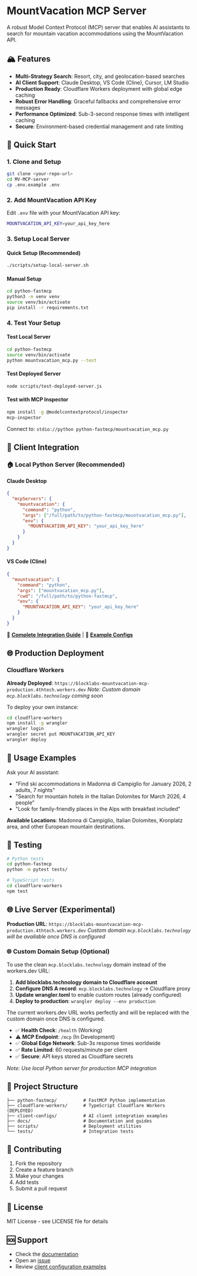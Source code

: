 # MountVacation MCP Server

A robust Model Context Protocol (MCP) server that enables AI assistants to search for mountain vacation accommodations using the MountVacation API.

## 🏔️ Features

- **Multi-Strategy Search**: Resort, city, and geolocation-based searches
- **AI Client Support**: Claude Desktop, VS Code (Cline), Cursor, LM Studio
- **Production Ready**: Cloudflare Workers deployment with global edge caching
- **Robust Error Handling**: Graceful fallbacks and comprehensive error messages
- **Performance Optimized**: Sub-3-second response times with intelligent caching
- **Secure**: Environment-based credential management and rate limiting

## 🚀 Quick Start

### 1. Clone and Setup

```bash
git clone <your-repo-url>
cd MV-MCP-server
cp .env.example .env
```

### 2. Add MountVacation API Key

Edit `.env` file with your MountVacation API key:

```bash
MOUNTVACATION_API_KEY=your_api_key_here
```

### 3. Setup Local Server

#### Quick Setup (Recommended)

```bash
./scripts/setup-local-server.sh
```

#### Manual Setup

```bash
cd python-fastmcp
python3 -m venv venv
source venv/bin/activate
pip install -r requirements.txt
```

### 4. Test Your Setup

#### Test Local Server
```bash
cd python-fastmcp
source venv/bin/activate
python mountvacation_mcp.py --test
```

#### Test Deployed Server
```bash
node scripts/test-deployed-server.js
```

#### Test with MCP Inspector
```bash
npm install -g @modelcontextprotocol/inspector
mcp-inspector
```
Connect to: `stdio://python python-fastmcp/mountvacation_mcp.py`

## 🔧 Client Integration

### 🏠 Local Python Server (Recommended)

#### Claude Desktop
```json
{
  "mcpServers": {
    "mountvacation": {
      "command": "python",
      "args": ["/full/path/to/python-fastmcp/mountvacation_mcp.py"],
      "env": {
        "MOUNTVACATION_API_KEY": "your_api_key_here"
      }
    }
  }
}
```

#### VS Code (Cline)
```json
{
  "mountvacation": {
    "command": "python",
    "args": ["mountvacation_mcp.py"],
    "cwd": "/full/path/to/python-fastmcp",
    "env": {
      "MOUNTVACATION_API_KEY": "your_api_key_here"
    }
  }
}
```

📖 **[Complete Integration Guide](docs/CLIENT_INTEGRATION.md)** | 📁 **[Example Configs](client-configs/)**

## 🌐 Production Deployment

### Cloudflare Workers

**Already Deployed**: `https://blocklabs-mountvacation-mcp-production.4thtech.workers.dev`
*Note: Custom domain `mcp.blocklabs.technology` coming soon*

To deploy your own instance:

```bash
cd cloudflare-workers
npm install -g wrangler
wrangler login
wrangler secret put MOUNTVACATION_API_KEY
wrangler deploy
```

## 📖 Usage Examples

Ask your AI assistant:

- "Find ski accommodations in Madonna di Campiglio for January 2026, 2 adults, 7 nights"
- "Search for mountain hotels in the Italian Dolomites for March 2026, 4 people"
- "Look for family-friendly places in the Alps with breakfast included"

**Available Locations**: Madonna di Campiglio, Italian Dolomites, Kronplatz area, and other European mountain destinations.

## 🧪 Testing

```bash
# Python tests
cd python-fastmcp
python -m pytest tests/

# TypeScript tests
cd cloudflare-workers
npm test
```

## 🌐 Live Server (Experimental)

**Production URL**: `https://blocklabs-mountvacation-mcp-production.4thtech.workers.dev`
*Custom domain `mcp.blocklabs.technology` will be available once DNS is configured*

### 🌐 Custom Domain Setup (Optional)

To use the clean `mcp.blocklabs.technology` domain instead of the workers.dev URL:

1. **Add blocklabs.technology domain to Cloudflare account**
2. **Configure DNS A record**: `mcp.blocklabs.technology` → Cloudflare proxy
3. **Update wrangler.toml** to enable custom routes (already configured)
4. **Deploy to production**: `wrangler deploy --env production`

The current workers.dev URL works perfectly and will be replaced with the custom domain once DNS is configured.

- ✅ **Health Check**: `/health` (Working)
- ⚠️ **MCP Endpoint**: `/mcp` (In Development)
- ✅ **Global Edge Network**: Sub-3s response times worldwide
- ✅ **Rate Limited**: 60 requests/minute per client
- ✅ **Secure**: API keys stored as Cloudflare secrets

*Note: Use local Python server for production MCP integration*

## 📁 Project Structure

```
├── python-fastmcp/          # FastMCP Python implementation
├── cloudflare-workers/      # TypeScript Cloudflare Workers (DEPLOYED)
├── client-configs/          # AI client integration examples
├── docs/                    # Documentation and guides
├── scripts/                 # Deployment utilities
└── tests/                   # Integration tests
```

## 🤝 Contributing

1. Fork the repository
2. Create a feature branch
3. Make your changes
4. Add tests
5. Submit a pull request

## 📄 License

MIT License - see LICENSE file for details

## 🆘 Support

- Check the [documentation](./docs/)
- Open an [issue](https://github.com/your-repo/issues)
- Review [client configuration examples](./client-configs/)
